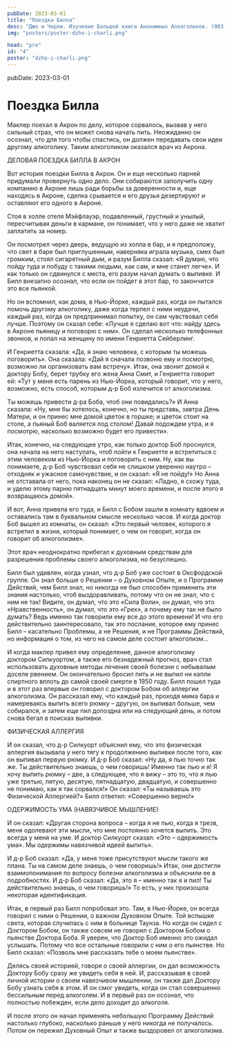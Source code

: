 ```yaml
---
pubDate: 2023-03-01
title: "Поездка Билла"
desc: "Джо и Чарли. Изучение Большой книги Анонимных Алкоголиков. (003)"
img: "posters/poster-dzho-i-charli.png"

head: "pre"
id: "4"
poster: "dzho-i-charli.png"
---
```


pubDate: 2023-03-01

# Поездка Билла

Маклер поехал в Акрон по делу, которое сорвалось, вызвав у него сильный страх, что он может снова начать пить. Неожиданно он осознал, что для того чтобы спастись, он должен передавать свои идеи другому алкоголику. Таким алкоголиком оказался врач из Акрона.

ДЕЛОВАЯ ПОЕЗДКА БИЛЛА В АКРОН

Вот история поездки Билла в Акрон. Он и еще несколько парней придумали провернуть одно дело. Они собираются заполучить одну компанию в Акроне лишь ради борьбы за доверенности и, еще находясь в Акроне, сделка срывается и его друзья дезертируют и оставляют его одного в Акроне.

Стоя в холле отеля Мэйфлауэр, подавленный, грустный и унылый, пересчитывая деньги в кармане, он понимает, что у него даже не хватит заплатить за номер.

Он посмотрел через дверь, ведущую из холла в бар, и я предположу, что свет в баре был приглушенным, наверняка играла музыка, смех был громким, стоял сигаретный дым, и разум Билла сказал: «Я думаю, что пойду туда и побуду с такими людьми, как сам, и мне станет легче». И как только он сдвинулся с места, его разум начал думать о выпивке. И Билл внезапно осознал, что если он пойдет в этот бар, то закончится это все пьянкой.

Но он вспомнил, как дома, в Нью-Йорке, каждый раз, когда он пытался помочь другому алкоголику, даже когда терпел с ними неудачи, каждый раз, когда он предпринимал попытку, он сам чувствовал себя лучше. Поэтому он сказал себе: «Лучше я сделаю вот что: найду здесь в Акроне пьяницу и поговорю с ним». Он сделал несколько телефонных звонков, и попал на женщину по имени Генриетта Сейберлинг.

И Генриетта сказала: «Да, я знаю человека, с которым ты можешь поговорить». Она сказала: «Дай я сначала позвоню ему и посмотрю, возможно ли организовать вам встречу». Итак, она звонит домой к доктору Бобу, берет трубку его жена Анна Смит, и Генриетта говорит ей: «Тут у меня есть парень из Нью-Йорка, который говорит, что у него, возможно, есть способ, которым д-р Боб излечится от алкоголизма.

Ты можешь привести д-ра Боба, чтоб они повидались?» И Анна сказала: «Ну, мне бы хотелось, конечно, но ты представь, завтра День Матери, и он принес мне домой цветок в горшке; и цветок стоит на столе, а пьяный Боб валяется под столом! Давай подождем утра, и я посмотрю, насколько возможно будет его привести».

Итак, конечно, на следующее утро, как только доктор Боб проснулся, она начала на него наступать, чтоб пойти к Генриетте и встретиться с этим человеком из Нью-Йорка и поговорить с ним. Ну, как вы понимаете, д-р Боб чувствовал себя не слишком уверенно наутро – отходняк и ужасное самочувствие, и он сказал: «Я не пойду!» Но Анна не отставала от него, пока наконец он не сказал: «Ладно, я схожу туда, и уделю этому парню пятнадцать минут моего времени, и после этого я возвращаюсь домой».

И вот, Анна привела его туда, и Билл с Бобом зашли в комнату вдвоем и оставались там в буквальном смысле несколько часов. И когда доктор Боб вышел из комнаты, он сказал: «Это первый человек, которого я встретил в жизни, который понимает, о чем он говорит, когда он говорит об алкоголизме».

Этот врач неоднократно прибегал к духовным средствам для разрешения проблемы своего алкоголизма, но безуспешно.

Билл был удивлен, когда узнал, что д-р Боб уже состоит в Оксфордской группе. Он знал больше о Решении – о Духовном Опыте, и о Программе Действий, чем Билл знал, но никогда не был способен применить эти знания настолько, чтоб выздоравливать, потому что он не знал, что с ним не так! Видите, он думал, что это «Сила Воли», он думал, что это «Нравственность», он думал, что это «Грех», а почему ему так не было думать? Ведь именно так говорили ему все до этого времени! И что его действительно заинтересовало, так это послание, которое ему принес Билл – касательно Проблемы, а не Решения, и не Программы Действий, но информация о том, из чего на самом деле состоит алкоголизм…

И когда маклер привел ему определение, данное алкоголизму доктором Силкуортом, а также его безнадежный прогноз, врач стал использовать духовные методы лечения своей болезни с небывалым доселе рвением. Он окончательно бросил пить и не выпил ни капли спиртного вплоть до самой своей смерти в 1950 году.
Билл пошел туда и в этот раз впервые он говорил с доктором Бобом об аллергии алкоголизма. Он рассказал ему, что каждый раз, проходя мима бара и намереваясь выпить всего рюмку – другую, он выпивал больше, чем собирался, и затем еще пил допоздна или на следующий день, и потом снова бегал в поисках выпивки.

ФИЗИЧЕСКАЯ АЛЛЕРГИЯ

И он сказал, что д-р Силкуорт объяснил ему, что это физическая аллергия вызывала у него тягу к продолжению выпивки после того, как он выпивал первую рюмку. И д-р Боб сказал: «Ну да, я пью точно так же. Ты действительно знаешь, о чем говоришь! Именно так пью и я! Я хочу выпить рюмку – две, а следующее, что я вижу – это то, что я пью уже третью, пятую, десятую, пятнадцатую, двадцатую, и совершенно не понимаю, как я так сорвался!» Он сказал: «Ты называешь это Физической Аллергией?» Билл ответил: «Совершенно верно!»

ОДЕРЖИМОСТЬ УМА (НАВЯЗЧИВОЕ МЫШЛЕНИЕ)

И он сказал: «Другая сторона вопроса – когда я не пью, когда я трезв, меня одолевают эти мысли, что мне постоянно хочется выпить. Это всегда у меня на уме. И доктор Силкуорт сказал: «Это – одержимость ума». Мы одержимы навязчивой идеей выпить».

И д-р Боб сказал: «Да, у меня тоже присутствуют мысли такого же плана. Ты на самом деле знаешь, о чем говоришь!» Итак, они достигли взаимопонимания по вопросу болезни алкоголизма и объяснили ее в подробностях. И д-р Боб сказал: «Да, это я – именно так я и пил! Ты действительно знаешь, о чем говоришь!» То есть, у них произошла некоторая идентификация.

Итак, в первый раз Билл попробовал это. Там, в Нью-Йорке, он всегда говорил с ними о Решении, о важном Духовном Опыте. Той вспышке света, которая случилась с ним в больнице Таунза. Но когда он сидел с Доктором Бобом, он также совсем не говорил с Доктором Бобом о пьянстве Доктора Боба. Я уверен, что Доктор Боб именно это ожидал услышать. Потому что все остальные говорили с ним о его пьянстве. Но Билл сказал: «Позволь мне рассказать тебе о моем пьянстве».

Делясь своей историей, говоря о своей аллергии, он дал возможность Доктору Бобу сразу же увидеть себя в ней. И, рассказывая в своей личной истории о своем навязчивом мышлении, он также дал Доктору Бобу узнать себя в этом. И он смог увидеть, когда он стал совершенно бессильным перед алкоголем. И в первый раз он осознал, что полностью побежден, если дело доходит до алкоголя.

И после этого он начал применять небольшую Программу Действий настолько глубоко, насколько раньше у него никогда не получалось. Потом он пережил Духовный Опыт и также выздоровел от алкоголизма.
